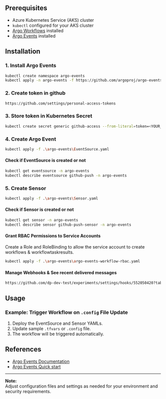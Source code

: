 ## Prerequisites

- Azure Kubernetes Service (AKS) cluster
- `kubectl` configured for your AKS cluster
- [Argo Workflows](https://argoproj.github.io/argo-workflows/) installed
- [Argo Events](https://argoproj.github.io/argo-events/) installed

## Installation
### 1. Install Argo Events

```sh
kubectl create namespace argo-events
kubectl apply -n argo-events -f https://github.com/argoproj/argo-events/releases/latest/download/install.yaml
```

### 2. Create token in github

```sh
https://github.com/settings/personal-access-tokens
```

### 3. Store token in Kubernetes Secret

```sh
kubectl create secret generic github-access --from-literal=token=<YOUR_GITHUB_TOKEN> -n argo-events
```

### 4. Create Argo Event

```sh
kubectl apply -f .\argo-events\EventSource.yaml
```

#### Check if EventSource is created or not

```sh
kubectl get eventsource -n argo-events
kubectl describe eventsource github-push -n argo-events

```

### 5. Create Sensor

```sh
kubectl apply -f .\argo-events\Sensor.yaml
```

#### Check if Sensor is created or not

```sh
kubectl get sensor -n argo-events
kubectl describe sensor github-push-sensor -n argo-events
```

#### Grant RBAC Permissions to Service Accounts

Create a Role and RoleBinding to allow the service account to create workflows & workflowtaskresults.

```sh
kubectl apply -f .\argo-events\argo-events-workflow-rbac.yaml
```

#### Manage Webhooks & See recent delivered messages

```sh
https://github.com/dp-dev-test/experiments/settings/hooks/552050420?tab=deliveries
```

## Usage

### Example: Trigger Workflow on `.config` File Update

1. Deploy the EventSource and Sensor YAMLs.
2. Update sample `.tfvars` or `.config`  file.
3. The workflow will be triggered automatically.

## References

- [Argo Events Documentation](https://argoproj.github.io/argo-events/)
- [Argo Events Quick start](https://argoproj.github.io/argo-events/quick_start/)
---

**Note:**  
Adjust configuration files and settings as needed for your environment and security requirements.